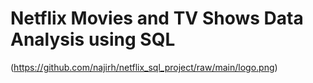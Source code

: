 # Netflix Movies and TV Shows Data Analysis using SQL
(https://github.com/najirh/netflix_sql_project/raw/main/logo.png)




